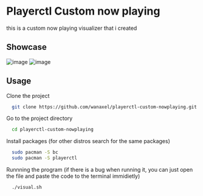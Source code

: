 
# Playerctl Custom now playing
this is a custom now playing visualizer that i created 

## Showcase 
![image](https://github.com/user-attachments/assets/7aad6518-b040-42f7-b6fc-1023824218a6)
![image](https://github.com/user-attachments/assets/a9333bd4-f0ea-4445-8cda-e49b65cba991)







## Usage

Clone the project

```bash
  git clone https://github.com/wanaxel/playerctl-custom-nowplaying.git
```

Go to the project directory

```bash
  cd playerctl-custom-nowplaying
```

Install packages (for other distros search for the same packages)

```bash
  sudo pacman -S bc 
  sudo pacman -S playerctl
```

Runnning the program (if there is a bug when running it, you can just open the file and paste the code to the terminal immidietly)

```bash
  ./visual.sh
```
